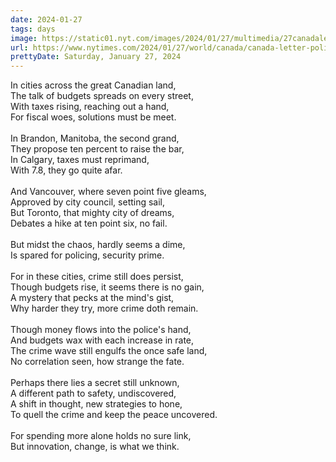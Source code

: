```yaml
---
date: 2024-01-27
tags: days
image: https://static01.nyt.com/images/2024/01/27/multimedia/27canadaletter-police1-htjl/27canadaletter-police1-htjl-facebookJumbo.jpg
url: https://www.nytimes.com/2024/01/27/world/canada/canada-letter-police-spending-crime.html
prettyDate: Saturday, January 27, 2024
---
```

In cities across the great Canadian land,<br>The talk of budgets spreads on every street,<br>With taxes rising, reaching out a hand,<br>For fiscal woes, solutions must be meet.<br><br>In Brandon, Manitoba, the second grand,<br>They propose ten percent to raise the bar,<br>In Calgary, taxes must reprimand,<br>With 7.8, they go quite afar.<br><br>And Vancouver, where seven point five gleams,<br>Approved by city council, setting sail,<br>But Toronto, that mighty city of dreams,<br>Debates a hike at ten point six, no fail.<br><br>But midst the chaos, hardly seems a dime,<br>Is spared for policing, security prime.<br><br>For in these cities, crime still does persist,<br>Though budgets rise, it seems there is no gain,<br>A mystery that pecks at the mind's gist,<br>Why harder they try, more crime doth remain.<br><br>Though money flows into the police's hand,<br>And budgets wax with each increase in rate,<br>The crime wave still engulfs the once safe land,<br>No correlation seen, how strange the fate.<br><br>Perhaps there lies a secret still unknown,<br>A different path to safety, undiscovered,<br>A shift in thought, new strategies to hone,<br>To quell the crime and keep the peace uncovered.<br><br>For spending more alone holds no sure link,<br>But innovation, change, is what we think.